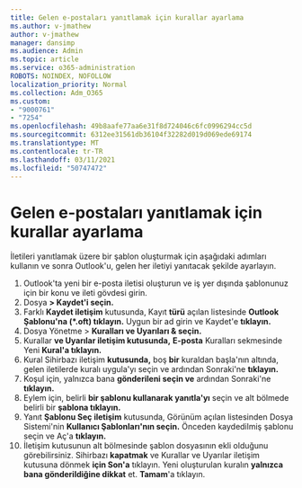 ```yaml
---
title: Gelen e-postaları yanıtlamak için kurallar ayarlama
ms.author: v-jmathew
author: v-jmathew
manager: dansimp
ms.audience: Admin
ms.topic: article
ms.service: o365-administration
ROBOTS: NOINDEX, NOFOLLOW
localization_priority: Normal
ms.collection: Adm_O365
ms.custom:
- "9000761"
- "7254"
ms.openlocfilehash: 49b8aafe77aa6e31f8d724046c6fc0996294cc5d
ms.sourcegitcommit: 6312ee31561db36104f32282d019d069ede69174
ms.translationtype: MT
ms.contentlocale: tr-TR
ms.lasthandoff: 03/11/2021
ms.locfileid: "50747472"
---
```

# <a name="set-up-rules-to-reply-to-incoming-emails"></a>Gelen e-postaları yanıtlamak için kurallar ayarlama

İletileri yanıtlamak üzere bir şablon oluşturmak için aşağıdaki adımları kullanın ve sonra Outlook'u, gelen her iletiyi yanıtacak şekilde ayarlayın.

1. Outlook'ta yeni bir e-posta iletisi oluşturun ve iş yer dışında şablonunuz için bir konu ve ileti gövdesi girin.
2. Dosya **> Kaydet'i seçin.**
3. Farklı **Kaydet iletişim** kutusunda, Kayıt **türü** açılan listesinde **Outlook Şablonu'na (*.oft) tıklayın.** Uygun bir ad girin ve Kaydet'e **tıklayın.**
4. Dosya Yönetme  >  **Kuralları ve Uyarıları & seçin.**
5. Kurallar **ve Uyarılar iletişim kutusunda,** **E-posta** Kuralları sekmesinde Yeni **Kural'a tıklayın.**
6. Kural Sihirbazı iletişim **kutusunda,** boş **bir** kuraldan başla'nın altında, gelen iletilerde kuralı uygula'yı seçin ve ardından Sonraki'ne **tıklayın.**
7. Koşul için, yalnızca bana **gönderileni seçin ve** ardından Sonraki'ne **tıklayın.**
8. Eylem için, belirli **bir şablonu kullanarak yanıtla'yı** seçin ve alt bölmede belirli bir **şablona tıklayın.**
9. Yanıt **Şablonu Seç iletişim** kutusunda,  Görünüm açılan listesinden Dosya Sistemi'nin **Kullanıcı Şablonları'nın seçin.** Önceden kaydedilmiş şablonu seçin ve Aç'a **tıklayın.**
10. İletişim kutusunun alt bölmesinde şablon dosyasının ekli olduğunu görebilirsiniz. Sihirbazı **kapatmak** ve Kurallar ve Uyarılar iletişim kutusuna dönmek **için Son'a** tıklayın. Yeni oluşturulan kuralın **yalnızca bana gönderildiğine dikkat** et. **Tamam**'a tıklayın.
